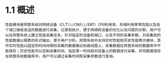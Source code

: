 # 1.1 概述

    性能模块是网管系统对网络设备（CLT\\/CNU\\/ENT）CPU利用率、存储利用率等性能以及各个端口接收发送的数据进行采集、记录和统计，便于网络和设备的优化以及问题的诊断。用户可以在网管系统上建立性能采集任务，针对指定的设备和端口，以及不同的采集参数，对采集到的性能数据以报表的形式输出，便于用户分析。网管系统中支持实时性能和历史性能两大模块，其中实时性能以固定的时间间隔将采集的数据输出到曲线图上，采集数据在网管系统的数据库中不能保存；历史性能可以定制采集时间，指定某一时间段对设备上的数据进行采集，并将数据保存在网管系统数据库中，用户可以通过采集时间和采集参数进行查询。

